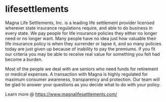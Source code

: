 # lifesettlements

Magna Life Settlements, Inc. is a leading life settlement provider licensed wherever state insurance regulations require, and able to do business in every state.  We pay people for life insurance policies they either no longer need or no longer want.  Many people have no idea just how valuable their life insurance policy is when they surrender or lapse it, and so many policies today are just given up because of inability to pay the premiums.  If you fit our criteria you may be able to receive real value for something you felt had become a burden.

Most of the people we deal with are seniors who need funds for retirement or medical expenses.  A transaction with Magna is highly regulated for maximum consumer awareness, transparency and protection. Our team will be glad to answer your questions as you decide what to do with your policy.

Learn more @ https://www.magnalifesettlements.com/
